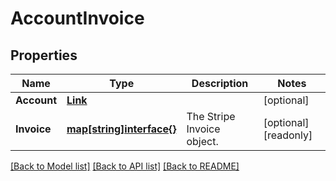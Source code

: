 # AccountInvoice

## Properties

Name | Type | Description | Notes
------------ | ------------- | ------------- | -------------
**Account** | [**Link**](Link.md) |  | [optional] 
**Invoice** | [**map[string]interface{}**](.md) | The Stripe Invoice object. | [optional] [readonly] 

[[Back to Model list]](../README.md#documentation-for-models) [[Back to API list]](../README.md#documentation-for-api-endpoints) [[Back to README]](../README.md)


